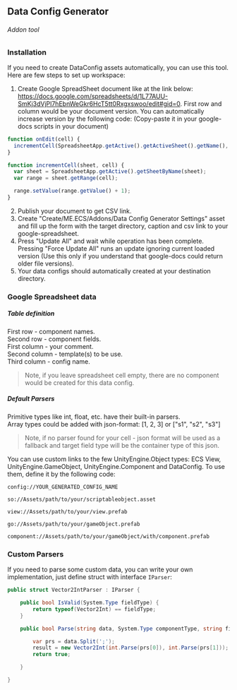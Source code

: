 ## Data Config Generator
###### Addon tool

### Installation

If you need to create DataConfig assets automatically, you can use this tool.
Here are few steps to set up workspace:
1. Create Google SpreadSheet document like at the link below:
https://docs.google.com/spreadsheets/d/1L77AUU-SmKj3dVjPl7hEbnWeGkr6HcT5tt0Rxgxswoo/edit#gid=0.
First row and column would be your document version. You can automatically increase version by the following code: (Copy-paste it in your google-docs scripts in your document)
```js
function onEdit(cell) {
  incrementCell(SpreadsheetApp.getActive().getActiveSheet().getName(), "A1:A1");
}

function incrementCell(sheet, cell) {
  var sheet = SpreadsheetApp.getActive().getSheetByName(sheet);
  var range = sheet.getRange(cell);

  range.setValue(range.getValue() + 1);
}
```
2. Publish your document to get CSV link.
3. Create "Create/ME.ECS/Addons/Data Config Generator Settings" asset and fill up the form with the target directory, caption and csv link to your google-spreadsheet.
4. Press "Update All" and wait while operation has been complete. Pressing "Force Update All" runs an update ignoring current loaded version (Use this only if you understand that google-docs could return older file versions).
5. Your data configs should automatically created at your destination directory.

### Google Spreadsheet data

##### Table definition
First row - component names.<br>
Second row - component fields.<br>
First column - your comment.<br>
Second column - template(s) to be use.<br>
Third column - config name.<br>

> Note, if you leave spreadsheet cell empty, there are no component would be created for this data config.

##### Default Parsers
Primitive types like int, float, etc. have their built-in parsers.<br>
Array types could be added with json-format: [1, 2, 3] or ["s1", "s2", "s3"]<br>

> Note, if no parser found for your cell - json format will be used as a fallback and target field type will be the container type of this json.

You can use custom links to the few UnityEngine.Object types: ECS View, UnityEngine.GameObject, UnityEngine.Component and DataConfig. To use them, define it by the following code:<br>
```
config://YOUR_GENERATED_CONFIG_NAME
```
```
so://Assets/path/to/your/scriptableobject.asset
```
```
view://Assets/path/to/your/view.prefab
```
```
go://Assets/path/to/your/gameObject.prefab
```
```
component://Assets/path/to/your/gameObject/with/component.prefab
```

### Custom Parsers

If you need to parse some custom data, you can write your own implementation, just define struct with interface ```IParser```:
```csharp
public struct Vector2IntParser : IParser {

    public bool IsValid(System.Type fieldType) {
        return typeof(Vector2Int) == fieldType;
    }

    public bool Parse(string data, System.Type componentType, string fieldName, System.Type fieldType, out object result) {

        var prs = data.Split(';');
        result = new Vector2Int(int.Parse(prs[0]), int.Parse(prs[1]));
        return true;

    }

}
```
